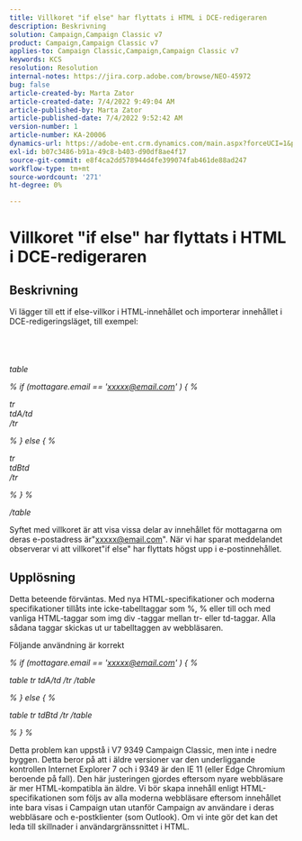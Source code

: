 ```yaml
---
title: Villkoret "if else" har flyttats i HTML i DCE-redigeraren
description: Beskrivning
solution: Campaign,Campaign Classic v7
product: Campaign,Campaign Classic v7
applies-to: Campaign Classic,Campaign,Campaign Classic v7
keywords: KCS
resolution: Resolution
internal-notes: https://jira.corp.adobe.com/browse/NEO-45972
bug: false
article-created-by: Marta Zator
article-created-date: 7/4/2022 9:49:04 AM
article-published-by: Marta Zator
article-published-date: 7/4/2022 9:52:42 AM
version-number: 1
article-number: KA-20006
dynamics-url: https://adobe-ent.crm.dynamics.com/main.aspx?forceUCI=1&pagetype=entityrecord&etn=knowledgearticle&id=9d9f6384-7efb-ec11-82e5-000d3a5a3540
exl-id: b07c3486-b91a-49c8-b403-d90df8ae4f17
source-git-commit: e8f4ca2dd578944d4fe399074fab461de88ad247
workflow-type: tm+mt
source-wordcount: '271'
ht-degree: 0%

---
```


# Villkoret &quot;if else&quot; har flyttats i HTML i DCE-redigeraren

## Beskrivning

Vi lägger till ett if else-villkor i HTML-innehållet och importerar innehållet i DCE-redigeringsläget, till exempel:<br><br> <br><br><br>
*table*

*% if (mottagare.email == &#39;xxxxx@email.com&#39; ) { %*

*tr
<br>tdA/td
<br>/tr*

*% } else { %*

*tr
<br>tdBtd
<br>/tr*

*% } %*

*/table*



Syftet med villkoret är att visa vissa delar av innehållet för mottagarna om deras e-postadress är&quot;xxxxx@email.com&quot;. När vi har sparat meddelandet observerar vi att villkoret&quot;if else&quot; har flyttats högst upp i e-postinnehållet.


## Upplösning


Detta beteende förväntas. Med nya HTML-specifikationer och moderna specifikationer tillåts inte icke-tabelltaggar som %, % eller till och med vanliga HTML-taggar som img div -taggar mellan tr- eller td-taggar. Alla sådana taggar skickas ut ur tabelltaggen av webbläsaren.

Följande användning är korrekt

*% if (mottagare.email == &#39;xxxxx@email.com&#39; ) { %*

*table tr tdA/td /tr /table*

*% } else { %*

*table tr tdBtd /tr /table*

*% } %*

Detta problem kan uppstå i V7 9349 Campaign Classic, men inte i nedre byggen. Detta beror på att i äldre versioner var den underliggande kontrollen Internet Explorer 7 och i 9349 är den IE 11 (eller Edge Chromium beroende på fall). Den här justeringen gjordes eftersom nyare webbläsare är mer HTML-kompatibla än äldre. Vi bör skapa innehåll enligt HTML-specifikationen som följs av alla moderna webbläsare eftersom innehållet inte bara visas i Campaign utan utanför Campaign av användare i deras webbläsare och e-postklienter (som Outlook). Om vi inte gör det kan det leda till skillnader i användargränssnittet i HTML.
